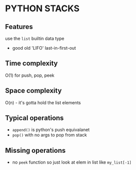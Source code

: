 # PYTHON STACKS

## Features
use the `list` builtin data type
- good old 'LIFO' last-in-first-out

## Time complexity
O(1) for push, pop, peek

## Space complexity
O(n) - it's gotta hold the list elements

## Typical operations
- `append()` is python's push equivalanet
- `pop()` with no args to pop from stack

## Missing operations
- no `peek` function so just look at elem in list like `my_list[-1]`